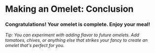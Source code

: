 # Making an Omelet: Conclusion

### Congratulations! Your omelet is complete. Enjoy your meal!

*Tip: You can experiment with adding flavor to future omelets. Add tomatoes, chives, or anything else that strikes your fancy to create an omelet that's perfect for you.*
